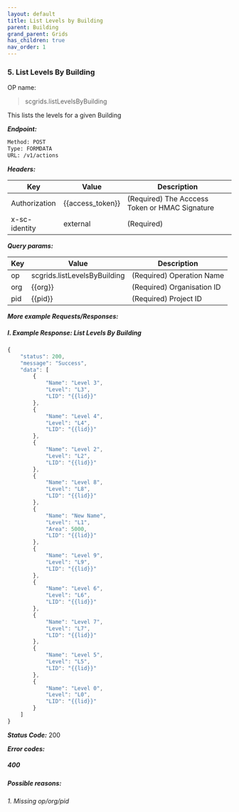 ```yaml
---
layout: default
title: List Levels by Building
parent: Building
grand_parent: Grids
has_children: true
nav_order: 1
---
```


### 5. List Levels By Building


OP name: 

> scgrids.listLevelsByBuilding

This lists the levels for a given Building


***Endpoint:***

```bash
Method: POST
Type: FORMDATA
URL: /v1/actions
```


***Headers:***

| Key | Value | Description |
| --- | ------|-------------|
| Authorization | {{access_token}} | (Required) The Acccess Token or HMAC Signature |
| x-sc-identity | external | (Required) |



***Query params:***

| Key | Value | Description |
| --- | ------|-------------|
| op | scgrids.listLevelsByBuilding | (Required) Operation Name |
| org | {{org}} | (Required) Organisation ID |
| pid | {{pid}} | (Required) Project ID |



***More example Requests/Responses:***

##### I. Example Response: List Levels By Building
```js
{
    "status": 200,
    "message": "Success",
    "data": [
        {
            "Name": "Level 3",
            "Level": "L3",
            "LID": "{{lid}}"
        },
        {
            "Name": "Level 4",
            "Level": "L4",
            "LID": "{{lid}}"
        },
        {
            "Name": "Level 2",
            "Level": "L2",
            "LID": "{{lid}}"
        },
        {
            "Name": "Level 8",
            "Level": "L8",
            "LID": "{{lid}}"
        },
        {
            "Name": "New Name",
            "Level": "L1",
            "Area": 5000,
            "LID": "{{lid}}"
        },
        {
            "Name": "Level 9",
            "Level": "L9",
            "LID": "{{lid}}"
        },
        {
            "Name": "Level 6",
            "Level": "L6",
            "LID": "{{lid}}"
        },
        {
            "Name": "Level 7",
            "Level": "L7",
            "LID": "{{lid}}"
        },
        {
            "Name": "Level 5",
            "Level": "L5",
            "LID": "{{lid}}"
        },
        {
            "Name": "Level 0",
            "Level": "L0",
            "LID": "{{lid}}"
        }
    ]
}
```


***Status Code:*** 200


***Error codes:***

##### 400
##### Possible reasons:

###### 1. Missing op/org/pid

<br>